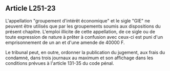 Article L251-23
----
L'appellation "groupement d'intérêt économique" et le sigle "GIE" ne peuvent
être utilisés que par les groupements soumis aux dispositions du présent
chapitre. L'emploi illicite de cette appellation, de ce sigle ou de toute
expression de nature à prêter à confusion avec ceux-ci est puni d'un
emprisonnement de un an et d'une amende de 40000 F.

Le tribunal peut, en outre, ordonner la publication du jugement, aux frais du
condamné, dans trois journaux au maximum et son affichage dans les conditions
prévues à l'article 131-35 du code pénal.
